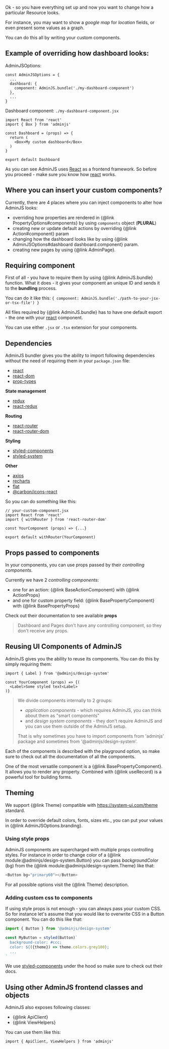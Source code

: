 Ok - so you have everything set up and now you want to change how a particular Resource looks.

For instance, you may want to show a _google map_ for _location_ fields, or even present some values as a graph.

You can do this all by writing your custom components.

## Example of overriding how dashboard looks:

AdminJSOptions: 
```
const AdminJSOptions = {
  ...
  dashboard: {
    component: AdminJS.bundle('./my-dashboard-component')
  },
  ...
}
```

Dashboard component: `./my-dashboard-component.jsx`
```
import React from 'react'
import { Box } from 'adminjs'

const Dashboard = (props) => {
  return (
    <Box>My custom dashboard</Box>
  )
}

export default Dashboard
```

As you can see AdminJS uses [React](https://reactjs.org/) as a frontend framework. So before
you proceed - make sure you know how [react](https://reactjs.org/) works.

## Where you can insert your custom components?

Currently, there are 4 places where you can inject components to alter how AdminJS looks:

- overriding how properties are rendered in {@link PropertyOptions#components} by using `components` object (**PLURAL**)
- creating new or update default actions by overriding {@link Action#component} param
- changing how the dashboard looks like by using {@link AdminJSOptions#dashboard dashboard.component} param.
- creating new pages by using {@link AdminPage}.

## Requiring component

First of all - you have to require them by using {@link AdminJS.bundle} function. What it does -
it gives your component an unique ID and sends it to the __bundling__ process.

You can do it like this: `{ component: AdminJS.bundle('./path-to-your-jsx-or-tsx-file') }`

All files required by {@link AdminJS.bundle} has to have one default export - the one with your [react](https://reactjs.org/) component.

You can use either `.jsx` or `.tsx` extension for your components.

## Dependencies

AdminJS bundler gives you the ability to import following dependencies without the need of requiring them in your `package.json` file:

- [react](https://reactjs.org/)
- [react-dom](https://reactjs.org/)
- [prop-types](https://github.com/facebook/prop-types)

**State management**

- [redux](https://redux.js.org/)
- [react-redux](https://github.com/reduxjs/react-redux)

**Routing**

- [react-router](https://reacttraining.com/react-router/)
- [react-router-dom](https://reacttraining.com/react-router/)

**Styling**

- [styled-components](https://www.styled-components.com/docs)
- [styled-system](https://www.styled-system.com)

**Other**

- [axios](https://github.com/axios/axios)
- [recharts](http://recharts.org/en-US/)
- [flat](https://www.npmjs.com/package/flat)
- [@carbon/icons-react](https://www.npmjs.com/package/@carbon/icons-react)

So you can do something like this:

```
// your-custom-component.jsx
import React from 'react'
import { withRouter } from 'react-router-dom'

const YourComponent (props) => {...}

export default withRouter(YourComponent)
```

## Props passed to components

In your components, you can use props passed by their _controlling components_.

Currently we have 2 _controlling components_: 

- one for an action: {@link BaseActionComponent} with {@link ActionProps}
- and one for custom property field: {@link BasePropertyComponent} with {@link BasePropertyProps}

Check out their documentation to see available **props**

> Dashboard and Pages don't have any controlling component, so they don't receive any props.

## Reusing UI Components of AdminJS

AdminJS gives you the ability to reuse its components. You can do this by simply requiring them:

```
import { Label } from '@adminjs/design-system'

const YourComponent (props) => {(
  <Label>Some styled text<Label>
)}
```

> We divide components internally to 2 groups:
> 
> * _application components_ - which requires AdminJS, you can think about them as "smart components"
> * and _design system components_ - they don't require AdminJS and you can use them outside of the AdminJS setup.
> 
> That is why sometimes you have to import components from 'adminjs'
> package and sometimes from '@adminjs/design-system'.

Each of the components is described with the playground option, so make sure to check out all the documentation of all the components.

One of the most versatile component is a {@link BasePropertyComponent}. It allows you to render any property.
Combined with {@link useRecord} is a powerful tool for building forms.

## Theming

We support {@link Theme} compatible with https://system-ui.com/theme standard.

In order to override default colors, fonts, sizes etc., you can put your values in {@link AdminJSOptions.branding}.

### Using style props

AdminJS components are supercharged with multiple props controlling styles. For instance in order
to change color of a {@link module:@adminjs/design-system.Button} you can pass _backgroundColor_ (bg) from the {@link  module:@adminjs/design-system.Theme} like that:

```javascript
<Button bg="primary60"></Button>
```

For all possible options visit the {@link Theme} description.

### Adding custom css to components

If using style props is not enough - you can always pass your custom CSS. So for instance let's assume
that you would like to overwrite CSS in a Button component. You can do this like that:

```javascript
import { Button } from '@adminjs/design-system'

const MyButton = styled(Button)`
  background-color: #ccc;
  color: ${({theme}) => theme.colors.grey100};
  ...
`
```

We use [styled-components](https://styled-components.com/) under the hood so make sure to check out their docs.

## Using other AdminJS frontend classes and objects

AdminJS also exposes following classes:

- {@link ApiClient}
- {@link ViewHelpers}

You can use them like this:

```
import { ApiClient, ViewHelpers } from 'adminjs'
```

